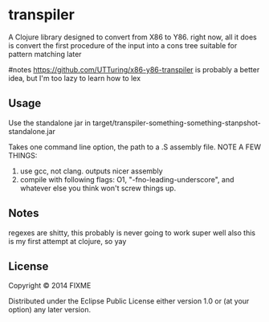 # transpiler

A Clojure library designed to convert from X86 to Y86. right now, all it does is convert the first procedure of the input into a cons tree suitable for pattern matching later

#notes
https://github.com/UTTuring/x86-y86-transpiler is probably a better idea, but I'm too lazy to learn how to lex

## Usage
Use the standalone jar in target/transpiler-something-something-stanpshot-standalone.jar

Takes one command line option, the path to a .S assembly file. NOTE A FEW THINGS:
  1. use gcc, not clang. outputs nicer assembly
  2. compile with following flags: O1, "-fno-leading-underscore", and whatever else you think won't screw things up.

## Notes
regexes are shitty, this probably is never going to work super well
also this is my first attempt at clojure, so yay

## License

Copyright © 2014 FIXME

Distributed under the Eclipse Public License either version 1.0 or (at
your option) any later version.

